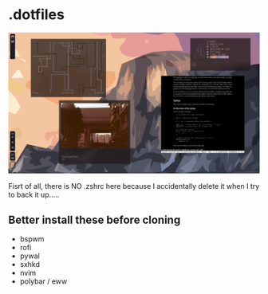 # .dotfiles

![alt text](https://github.com/k4l4p/dotfiles/blob/main/screenshot.png?raw=true)

Fisrt of all, there is NO .zshrc here because I accidentally delete it when I try to back it up.....

## Better install these before cloning

- bspwm
- rofi
- pywal
- sxhkd
- nvim
- polybar / eww


